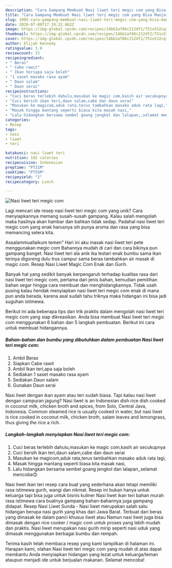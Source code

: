 ```yaml
---
description: "Cara Gampang Membuat Nasi liwet teri megic com yang Bisa Manjain Lidah"
title: "Cara Gampang Membuat Nasi liwet teri megic com yang Bisa Manjain Lidah"
slug: 1095-cara-gampang-membuat-nasi-liwet-teri-megic-com-yang-bisa-manjain-lidah
date: 2020-07-09T17:19:22.862Z
image: https://img-global.cpcdn.com/recipes/14bb2af86c212df2/751x532cq70/nasi-liwet-teri-megic-com-foto-resep-utama.jpg
thumbnail: https://img-global.cpcdn.com/recipes/14bb2af86c212df2/751x532cq70/nasi-liwet-teri-megic-com-foto-resep-utama.jpg
cover: https://img-global.cpcdn.com/recipes/14bb2af86c212df2/751x532cq70/nasi-liwet-teri-megic-com-foto-resep-utama.jpg
author: Elijah Kennedy
ratingvalue: 3.9
reviewcount: 15
recipeingredient:
- " Beras"
- " Cabe rawit"
- " Ikan teriapa saja boleh"
- "1 saset masako rasa ayam"
- " Daun salam"
- " Daun serai"
recipeinstructions:
- "Cuci beras terlebih dahulu,masukan ke magic com,kasih air secukupnya"
- "Cuci bersih ikan teri,daun salam,cabe dan daun serai"
- "Masukan ke magicom,aduk rata,terus tambahkan masako aduk rata lagi,"
- "Masak hingga mantang seperti biasa kita masak nasi,"
- "Lalu hidangkan bersama sembel goang jengkol dan lalapan,,selamat mencoba😊"
categories:
- Resep
tags:
- nasi
- liwet
- teri

katakunci: nasi liwet teri 
nutrition: 192 calories
recipecuisine: Indonesian
preptime: "PT21M"
cooktime: "PT55M"
recipeyield: "2"
recipecategory: Lunch

---
```



![Nasi liwet teri megic com](https://img-global.cpcdn.com/recipes/14bb2af86c212df2/751x532cq70/nasi-liwet-teri-megic-com-foto-resep-utama.jpg)

Lagi mencari ide resep nasi liwet teri megic com yang unik? Cara menyiapkannya memang susah-susah gampang. Kalau salah mengolah maka hasilnya akan hambar dan bahkan tidak sedap. Padahal nasi liwet teri megic com yang enak harusnya sih punya aroma dan rasa yang bisa memancing selera kita.

Assalammuallaikum temen&#34; Hari ini aku masak nasi liwet teri pete menggunakan megic com Bahannya mudah di cari dan cara bikinya pun gampang banget. Nasi liwet teri ala anik ika lestari enak bumbu sama ikan terinya digoreng dulu trus campur sama beras tambahkan air masak di magic com. Resep Nasi Liwet Magic Com Enak dan Gurih.

Banyak hal yang sedikit banyak berpengaruh terhadap kualitas rasa dari nasi liwet teri megic com, pertama dari jenis bahan, kemudian pemilihan bahan segar hingga cara membuat dan menghidangkannya. Tidak usah pusing kalau hendak menyiapkan nasi liwet teri megic com enak di mana pun anda berada, karena asal sudah tahu triknya maka hidangan ini bisa jadi suguhan istimewa.


Berikut ini ada beberapa tips dan trik praktis dalam mengolah nasi liwet teri megic com yang siap dikreasikan. Anda bisa membuat Nasi liwet teri megic com menggunakan 6 bahan dan 5 langkah pembuatan. Berikut ini cara untuk membuat hidangannya.

<!--inarticleads1-->

##### Bahan-bahan dan bumbu yang dibutuhkan dalam pembuatan Nasi liwet teri megic com:

1. Ambil  Beras
1. Siapkan  Cabe rawit
1. Ambil  Ikan teri,apa saja boleh
1. Sediakan 1 saset masako rasa ayam
1. Sediakan  Daun salam
1. Gunakan  Daun serai


Nasi liwet dengan ikan ayam atau teri sudah biasa. Tapi kalau nasi liwet dengan campuran jagung? Nasi liwet is an Indonesian dish rice dish cooked in coconut milk, chicken broth and spices, from Solo, Central Java, Indonesia. Common steamed rice is usually cooked in water, but nasi liwet is rice cooked in coconut milk, chicken broth, salam leaves and lemongrass, thus giving the rice a rich. 

<!--inarticleads2-->

##### Langkah-langkah menyiapkan Nasi liwet teri megic com:

1. Cuci beras terlebih dahulu,masukan ke magic com,kasih air secukupnya
1. Cuci bersih ikan teri,daun salam,cabe dan daun serai
1. Masukan ke magicom,aduk rata,terus tambahkan masako aduk rata lagi,
1. Masak hingga mantang seperti biasa kita masak nasi,
1. Lalu hidangkan bersama sembel goang jengkol dan lalapan,,selamat mencoba😊


Nasi liwet ikan teri resep cara buat yang sederhana akan tetapi memiliki rasa istimewa gurih, wangi dan nikmat. Resep ini bukan hanya untuk keluarga tapi bisa juga untuk bisnis kuliner Nasi liwet ikan teri bahan murah rasa istimewa cara buatnya gampang bahan-bahannya juga gampang didapat. Resep Nasi Liwet Sunda - Nasi liwet merupakan salah satu hidangan berupa nasi gurih yang khas dari Jawa Barat. Terbuat dari beras yang dimasak ke dalam panci khusus liwet atau Namun nasi liwet juga bisa dimasak dengan rice cooker / magic com untuk proses yang lebih mudah dan praktis. Nasi liwet merupakan nasi gurih mirip seperti nasi uduk yang dimasak menggunakan berbagai bumbu dan rempah. 

Terima kasih telah membaca resep yang kami tampilkan di halaman ini. Harapan kami, olahan Nasi liwet teri megic com yang mudah di atas dapat membantu Anda menyiapkan hidangan yang lezat untuk keluarga/teman ataupun menjadi ide untuk berjualan makanan. Selamat mencoba!
